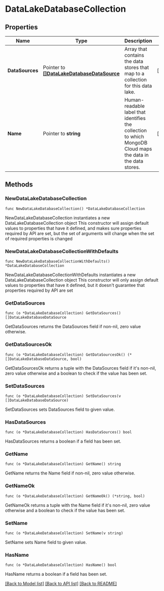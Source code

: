 # DataLakeDatabaseCollection

## Properties

Name | Type | Description | Notes
------------ | ------------- | ------------- | -------------
**DataSources** | Pointer to [**[]DataLakeDatabaseDataSource**](DataLakeDatabaseDataSource.md) | Array that contains the data stores that map to a collection for this data lake. | [optional] 
**Name** | Pointer to **string** | Human-readable label that identifies the collection to which MongoDB Cloud maps the data in the data stores. | [optional] 

## Methods

### NewDataLakeDatabaseCollection

`func NewDataLakeDatabaseCollection() *DataLakeDatabaseCollection`

NewDataLakeDatabaseCollection instantiates a new DataLakeDatabaseCollection object
This constructor will assign default values to properties that have it defined,
and makes sure properties required by API are set, but the set of arguments
will change when the set of required properties is changed

### NewDataLakeDatabaseCollectionWithDefaults

`func NewDataLakeDatabaseCollectionWithDefaults() *DataLakeDatabaseCollection`

NewDataLakeDatabaseCollectionWithDefaults instantiates a new DataLakeDatabaseCollection object
This constructor will only assign default values to properties that have it defined,
but it doesn't guarantee that properties required by API are set

### GetDataSources

`func (o *DataLakeDatabaseCollection) GetDataSources() []DataLakeDatabaseDataSource`

GetDataSources returns the DataSources field if non-nil, zero value otherwise.

### GetDataSourcesOk

`func (o *DataLakeDatabaseCollection) GetDataSourcesOk() (*[]DataLakeDatabaseDataSource, bool)`

GetDataSourcesOk returns a tuple with the DataSources field if it's non-nil, zero value otherwise
and a boolean to check if the value has been set.

### SetDataSources

`func (o *DataLakeDatabaseCollection) SetDataSources(v []DataLakeDatabaseDataSource)`

SetDataSources sets DataSources field to given value.

### HasDataSources

`func (o *DataLakeDatabaseCollection) HasDataSources() bool`

HasDataSources returns a boolean if a field has been set.

### GetName

`func (o *DataLakeDatabaseCollection) GetName() string`

GetName returns the Name field if non-nil, zero value otherwise.

### GetNameOk

`func (o *DataLakeDatabaseCollection) GetNameOk() (*string, bool)`

GetNameOk returns a tuple with the Name field if it's non-nil, zero value otherwise
and a boolean to check if the value has been set.

### SetName

`func (o *DataLakeDatabaseCollection) SetName(v string)`

SetName sets Name field to given value.

### HasName

`func (o *DataLakeDatabaseCollection) HasName() bool`

HasName returns a boolean if a field has been set.


[[Back to Model list]](../README.md#documentation-for-models) [[Back to API list]](../README.md#documentation-for-api-endpoints) [[Back to README]](../README.md)



